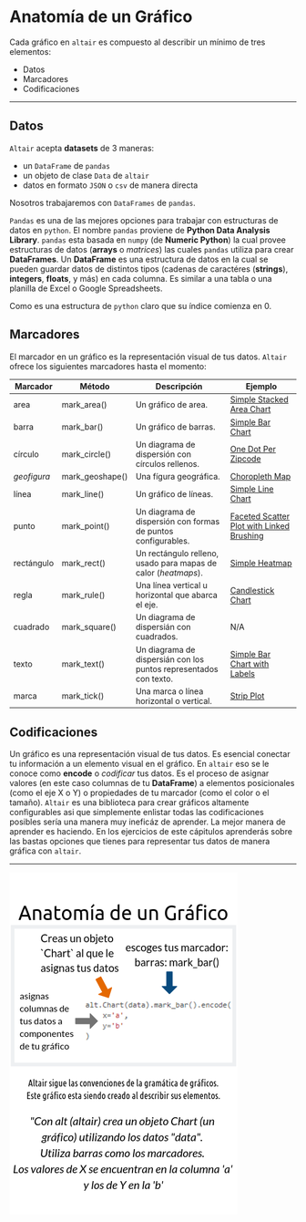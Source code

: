 Anatomía de un Gráfico
======================


Cada gráfico en `altair` es compuesto al describir un mínimo de tres elementos:
* Datos
* Marcadores
* Codificaciones
***
## Datos
`Altair` acepta __datasets__ de 3 maneras:
* un `DataFrame` de `pandas`
* un objeto de clase `Data` de `altair`
* datos en formato `JSON` o `csv` de manera directa

Nosotros trabajaremos con `DataFrames` de `pandas`. 

`Pandas` es una de las mejores opciones para trabajar con estructuras de datos en `python`. El nombre `pandas` proviene de __Python Data Analysis Library__. `pandas` esta basada en `numpy` (de __Numeric Python__) la cual provee estructuras de datos (__arrays__ o _matrices_) las cuales `pandas` utiliza para crear __DataFrames__. Un __DataFrame__ es una estructura de datos en la cual se pueden guardar datos de distintos tipos (cadenas de caractéres (__strings__), __integers__, __floats__, y más) en cada columna. Es similar a una tabla o una planilla de Excel o Google Spreadsheets. 

Como es una estructura de `python` claro que su índice comienza en 0.

## Marcadores

El marcador en un gráfico es la representación visual de tus datos. `Altair` ofrece los siguientes marcadores hasta el momento:

| Marcador  | Método          | Descripción                                      | Ejemplo                                   |
|-----------|-----------------|--------------------------------------------------|-------------------------------------------|
| area      | mark_area()     | Un gráfico de area.                              | [Simple Stacked Area Chart](https://altair-viz.github.io/gallery/simple_stacked_area_chart.html#gallery-simple-stacked-area-chart)|
| barra     | mark_bar()      | Un gráfico de barras.                            | [Simple Bar Chart](https://altair-viz.github.io/gallery/simple_bar_chart.html#gallery-simple-bar-chart)|
| círculo   | mark_circle()   | Un diagrama de dispersión con círculos rellenos. | [One Dot Per Zipcode](https://altair-viz.github.io/gallery/one_dot_per_zipcode.html#gallery-one-dot-per-zipcode)|
|_geofigura_| mark_geoshape() | Una fígura geográfica.                           | [Choropleth Map](https://altair-viz.github.io/gallery/choropleth.html#gallery-choropleth)|
| línea     | mark_line()     | Un gráfico de líneas.                            | [Simple Line Chart](https://altair-viz.github.io/gallery/simple_line_chart.html#gallery-simple-line-chart)|
| punto     | mark_point()    | Un diagrama de dispersión con formas de puntos configurables.   | [Faceted Scatter Plot with Linked Brushing](https://altair-viz.github.io/gallery/scatter_linked_brush.html#gallery-scatter-linked-brush)|
| rectángulo| mark_rect()     | Un rectángulo relleno, usado para mapas de calor (_heatmaps_).  | [Simple Heatmap](https://altair-viz.github.io/gallery/simple_heatmap.html#gallery-simple-heatmap)|
| regla     | mark_rule()     |Una línea vertical u horizontal que abarca el eje.| [Candlestick Chart](https://altair-viz.github.io/gallery/candlestick_chart.html#gallery-candlestick-chart)|
| cuadrado  | mark_square()   | Un diagrama de dispersián con cuadrados.         | N/A                                       |
| texto     | mark_text()     | Un diagrama de dispersián con los puntos representados con texto.  | [Simple Bar Chart with Labels](https://altair-viz.github.io/gallery/bar_chart_with_labels.html#gallery-bar-chart-with-labels)|
| marca     | mark_tick()     | Una marca o línea horizontal o vertical.         | [Strip Plot](https://altair-viz.github.io/gallery/strip_plot.html#gallery-strip-plot)|


## Codificaciones

Un gráfico es una representación visual de tus datos. Es esencial conectar tu información a un elemento visual en el gráfico. En `altair` eso se le conoce como __encode__ o _codificar_ tus datos. Es el proceso de asignar valores (en este caso columnas de tu __DataFrame__) a elementos posicionales (como el eje X o Y) o propiedades de tu marcador (como el color o el tamaño). 
`Altair` es una biblioteca para crear gráficos altamente configurables asi que simplemente enlistar todas las codificaciones posibles sería una manera muy ineficáz de aprender. La mejor manera de aprender es haciendo. En los ejercicios de este cápitulos aprenderás sobre las bastas opciones que tienes para representar tus datos de manera gráfica con `altair`. 


***


![anatomia de un grafico](../images/chapter-02/Anatomía_de_un_Gráfico.png)